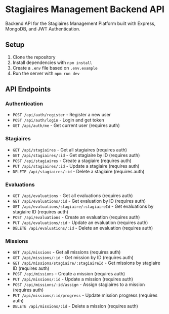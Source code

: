 
# Stagiaires Management Backend API

Backend API for the Stagiaires Management Platform built with Express, MongoDB, and JWT Authentication.

## Setup

1. Clone the repository
2. Install dependencies with `npm install`
3. Create a `.env` file based on `.env.example`
4. Run the server with `npm run dev`

## API Endpoints

### Authentication

- `POST /api/auth/register` - Register a new user
- `POST /api/auth/login` - Login and get token
- `GET /api/auth/me` - Get current user (requires auth)

### Stagiaires

- `GET /api/stagiaires` - Get all stagiaires (requires auth)
- `GET /api/stagiaires/:id` - Get stagiaire by ID (requires auth)
- `POST /api/stagiaires` - Create a stagiaire (requires auth)
- `PUT /api/stagiaires/:id` - Update a stagiaire (requires auth)
- `DELETE /api/stagiaires/:id` - Delete a stagiaire (requires auth)

### Evaluations

- `GET /api/evaluations` - Get all evaluations (requires auth)
- `GET /api/evaluations/:id` - Get evaluation by ID (requires auth)
- `GET /api/evaluations/stagiaire/:stagiaireId` - Get evaluations by stagiaire ID (requires auth)
- `POST /api/evaluations` - Create an evaluation (requires auth)
- `PUT /api/evaluations/:id` - Update an evaluation (requires auth)
- `DELETE /api/evaluations/:id` - Delete an evaluation (requires auth)

### Missions

- `GET /api/missions` - Get all missions (requires auth)
- `GET /api/missions/:id` - Get mission by ID (requires auth)
- `GET /api/missions/stagiaire/:stagiaireId` - Get missions by stagiaire ID (requires auth)
- `POST /api/missions` - Create a mission (requires auth)
- `PUT /api/missions/:id` - Update a mission (requires auth)
- `POST /api/missions/:id/assign` - Assign stagiaires to a mission (requires auth)
- `PUT /api/missions/:id/progress` - Update mission progress (requires auth)
- `DELETE /api/missions/:id` - Delete a mission (requires auth)

